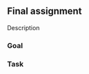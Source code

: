 <script>
  import Exercise from '$lib/components/Exercise.svelte';
  import Solution from '$lib/components/Solution.svelte';
  import Rainclouds from '$lib/excercises/701-final-result/App.svelte';
</script>

## Final assignment

Description

### Goal

<Rainclouds />

### Task

<Exercise id="4f95fc05ff2b4484b691cd80005ad43b" /> 

<Solution id="08936b3310d94cb09294c2fd1f80fbb9" />

